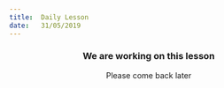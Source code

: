 ```yaml
---
title:  Daily Lesson
date:   31/05/2019
---
```


### <center>We are working on this lesson</center>
<center>Please come back later</center>